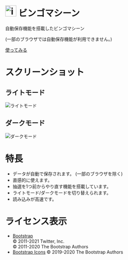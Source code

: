 # <img src="./favicon/favicon.ico" alt="icon" height="35px">&nbsp;ビンゴマシーン

自動保存機能を搭載したビンゴマシーン

(一部のブラウザでは自動保存機能が利用できません。)

[使ってみる](https://r-40021.github.io/bingo/)

# スクリーンショット
## ライトモード
![ライトモード](https://user-images.githubusercontent.com/75155258/129434355-a7dd1ea0-3779-4212-9e49-158d9b9bf1be.png)

## ダークモード
![ダークモード](https://user-images.githubusercontent.com/75155258/129434359-aaffeb9c-2d2e-4d32-9d6c-e3e67d928e2f.png)

# 特長
- データが自動で保存されます。 (一部のブラウザを除く)
- 直感的に使えます。
- 抽選を1つ前からやり直す機能を搭載しています。
- ライトモード/ダークモードを切り替えられます。
- 読み込みが高速です。

# ライセンス表示
- [Bootstrap](https://github.com/twbs/bootstrap/blob/main/LICENSE) <br>&copy; 2011-2021 Twitter, Inc. <br> &copy; 2011-2020 The Bootstrap Authors
- [Bootstrap Icons](https://github.com/twbs/icons/blob/main/LICENSE.md) &copy; 2019-2020 The Bootstrap Authors
